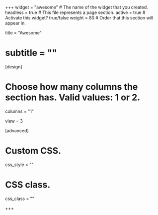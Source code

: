+++
widget = "awesome"  # The name of the widget that you created.
headless = true  # This file represents a page section.
active = true  # Activate this widget? true/false
weight = 80  # Order that this section will appear in.

 title = "Awesome"
# subtitle = ""

[design]
  # Choose how many columns the section has. Valid values: 1 or 2.
  columns = "1"
 
  view = 3
  
  [advanced]
 # Custom CSS. 
 css_style = ""
 
 # CSS class.
 css_class = ""
 
+++

